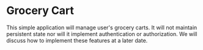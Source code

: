 # Grocery Cart

This simple application will manage user's grocery carts. It will not maintain persistent state nor will it implement authentication or authorization. We will discuss how to implement these features at a later date.
